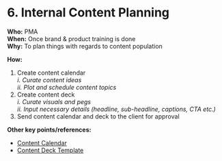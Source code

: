 # 6. Internal Content Planning

**Who:** PMA \
**When:** Once brand & product training is done \
**Why:** To plan things with regards to content population&#x20;

**How:**

1. Create content calendar \
   _i. Curate content ideas_ \
   _ii. Plot and schedule content topics_&#x20;
2. Create content deck \
   _i. Curate visuals and pegs_ \
   _ii. Input necessary details (headline, sub-headline, captions, CTA etc.)_&#x20;
3. Send content calendar and deck to the client for approval&#x20;

**Other key points/references:**&#x20;

* [Content Calendar](https://traffixph.sharepoint.com/:x:/r/sites/Traffix/\_layouts/15/guestaccess.aspx?guestaccesstoken=Xlwii5G4B43kgH2p%2BASChViY0H2nSqWD3xSaGHdOvr4%3D\&docid=2\_1b87fb88780b548b8b7ca94a34d112f96\&rev=1\&e=obXfTD)&#x20;
* [Content Deck Template](https://www.canva.com/design/DAEmM90cUGQ/share/preview?token=AFmugIhs-B3h2r\_zRQIiew\&role=EDITOR\&utm\_content=DAEmM90cUGQ\&utm\_campaign=designshare\&utm\_medium=link\&utm\_source=sharebutton)&#x20;
